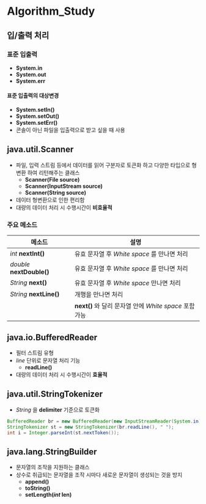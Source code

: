 # Algorithm_Study

## 입/출력 처리
### 표준 입출력
* **System.in**
* **System.out**
* **System.err**

#### 표준 입출력의 대상변경
* **System.setIn()**
* **System.setOut()**
* **System.setErr()**
* 콘솔이 아닌 파일을 입출력으로 받고 싶을 때 사용

## java.util.Scanner
* 파일, 입력 스트림 등에서 데이터를 읽어 구분자로 토큰화 하고 다양한 타입으로 형변환 하여 리턴해주는 클래스
  * **Scanner(File source)**
  * **Scanner(InputStream source)**
  * **Scanner(String source)**
* 데이터 형변환으로 인한 편리함
* 대량의 데이터 처리 시 수행시간이 **비효율적**

### 주요 메소드
|메소드|설명|
|------|----|
|*int* **nextInt()**|유효 문자열 후 *White space* 를 만나면 처리|
|*double* **nextDouble()**|유효 문자열 후 *White space* 를 만나면 처리|
|*String* **next()**|유효 문자열 후 *White space* 만나면 처리|
|*String* **nextLine()**|개행을 만나면 처리|
||**next()** 와 달리 문자열 안에 *White space* 포함 가능|

## java.io.BufferedReader
* 필터 스트림 유형
* *line* 단위로 문자열 처리 기능
  * **readLine()**
* 대량의 데이터 처리 시 수행시간이 **효율적**

## java.util.StringTokenizer
* *String* 을 **delimiter** 기준으로 토큰화

```java
BufferedReader br = new BufferedReader(new InputStreamReader(System.in));
StringTokenizer st = new StringTokenizer(br.readLine(), " ");
int i = Integer.parseInt(st.nextToken());
```
## java.lang.StringBuilder
* 문자열의 조작을 지원하는 클래스
* 상수로 취급되는 문자열을 조작 시마다 새로운 문자열이 생성되는 것을 방지
  * **append()**
  * **toString()**
  * **setLength(*int* len)**

